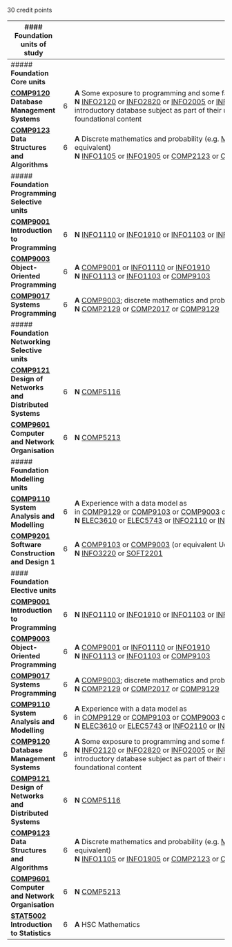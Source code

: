 30 credit points

| #### **Foundation units of study**                                                                       |     |                                                                                                                                                                                                                                                                                                                                                                                                                                                                                                                                                                                                                                                                                                                                                                                                                                                               |
| -------------------------------------------------------------------------------------------------------- | --- | ------------------------------------------------------------------------------------------------------------------------------------------------------------------------------------------------------------------------------------------------------------------------------------------------------------------------------------------------------------------------------------------------------------------------------------------------------------------------------------------------------------------------------------------------------------------------------------------------------------------------------------------------------------------------------------------------------------------------------------------------------------------------------------------------------------------------------------------------------------- |
| ##### **Foundation Core units**                                                                          |     |                                                                                                                                                                                                                                                                                                                                                                                                                                                                                                                                                                                                                                                                                                                                                                                                                                                               |
| **[COMP9120](https://www.sydney.edu.au/units/COMP9120)  <br>Database Management Systems**                | 6   | **A** Some exposure to programming and some familiarity with data model concepts  <br>**N** [INFO2120](https://www.sydney.edu.au/units/INFO2120) or [INFO2820](https://www.sydney.edu.au/units/INFO2820) or [INFO2005](https://www.sydney.edu.au/units/INFO2005) or [INFO2905](https://www.sydney.edu.au/units/INFO2905) or [COMP5138](https://www.sydney.edu.au/units/COMP5138) or [ISYS2120](https://www.sydney.edu.au/units/ISYS2120) Students who have previously studied an introductory database subject as part of their undergraduate degree should not enrol in this foundational unit as it covers the same foundational content                                                                                                                                                                                                                    |
| **[COMP9123](https://www.sydney.edu.au/units/COMP9123)  <br>Data Structures and Algorithms**             | 6   | **A** Discrete mathematics and probability (e.g. [MATH1064](https://www.sydney.edu.au/units/MATH1064) or equivalent) and programming experience (e.g. [INFO1110](https://www.sydney.edu.au/units/INFO1110) or [COMP9001](https://www.sydney.edu.au/units/COMP9001) or equivalent)  <br>**N** [INFO1105](https://www.sydney.edu.au/units/INFO1105) or [INFO1905](https://www.sydney.edu.au/units/INFO1905) or [COMP2123](https://www.sydney.edu.au/units/COMP2123) or [COMP2823](https://www.sydney.edu.au/units/COMP2823)                                                                                                                                                                                                                                                                                                                                     |
| ##### **Foundation Programming Selective units**                                                         |     |                                                                                                                                                                                                                                                                                                                                                                                                                                                                                                                                                                                                                                                                                                                                                                                                                                                               |
| **[COMP9001](https://www.sydney.edu.au/units/COMP9001)  <br>Introduction to Programming**                | 6   | **N** [INFO1110](https://www.sydney.edu.au/units/INFO1110) or [INFO1910](https://www.sydney.edu.au/units/INFO1910) or [INFO1103](https://www.sydney.edu.au/units/INFO1103) or [INFO1903](https://www.sydney.edu.au/units/INFO1903) or [INFO1105](https://www.sydney.edu.au/units/INFO1105) or [INFO1905](https://www.sydney.edu.au/units/INFO1905) or [ENGG1810](https://www.sydney.edu.au/units/ENGG1810)                                                                                                                                                                                                                                                                                                                                                                                                                                                    |
| **[COMP9003](https://www.sydney.edu.au/units/COMP9003)  <br>Object-Oriented Programming**                | 6   | **A** [COMP9001](https://www.sydney.edu.au/units/COMP9001) or [INFO1110](https://www.sydney.edu.au/units/INFO1110) or [INFO1910](https://www.sydney.edu.au/units/INFO1910)  <br>**N** [INFO1113](https://www.sydney.edu.au/units/INFO1113) or [INFO1103](https://www.sydney.edu.au/units/INFO1103) or [COMP9103](https://www.sydney.edu.au/units/COMP9103)                                                                                                                                                                                                                                                                                                                                                                                                                                                                                                    |
| **[COMP9017](https://www.sydney.edu.au/units/COMP9017)  <br>Systems Programming**                        | 6   | **A** [COMP9003](https://www.sydney.edu.au/units/COMP9003); discrete mathematics and probability (e.g. [MATH1064](https://www.sydney.edu.au/units/MATH1064) or equivalent); linear algebra (e.g. [MATH1061](https://www.sydney.edu.au/units/MATH1061) or equivalent)  <br>**N** [COMP2129](https://www.sydney.edu.au/units/COMP2129) or [COMP2017](https://www.sydney.edu.au/units/COMP2017) or [COMP9129](https://www.sydney.edu.au/units/COMP9129)                                                                                                                                                                                                                                                                                                                                                                                                          |
| ##### **Foundation Networking Selective units**                                                          |     |                                                                                                                                                                                                                                                                                                                                                                                                                                                                                                                                                                                                                                                                                                                                                                                                                                                               |
| **[COMP9121](https://www.sydney.edu.au/units/COMP9121)  <br>Design of Networks and Distributed Systems** | 6   | **N** [COMP5116](https://www.sydney.edu.au/units/COMP5116)                                                                                                                                                                                                                                                                                                                                                                                                                                                                                                                                                                                                                                                                                                                                                                                                    |
| **[COMP9601](https://www.sydney.edu.au/units/COMP9601)  <br>Computer and Network Organisation**          | 6   | **N** [COMP5213](https://www.sydney.edu.au/units/COMP5213)                                                                                                                                                                                                                                                                                                                                                                                                                                                                                                                                                                                                                                                                                                                                                                                                    |
| ##### **Foundation Modelling units**                                                                     |     |                                                                                                                                                                                                                                                                                                                                                                                                                                                                                                                                                                                                                                                                                                                                                                                                                                                               |
| **[COMP9110](https://www.sydney.edu.au/units/COMP9110)  <br>System Analysis and Modelling**              | 6   | **A** Experience with a data model as in [COMP9129](https://www.sydney.edu.au/units/COMP9129) or [COMP9103](https://www.sydney.edu.au/units/COMP9103) or [COMP9003](https://www.sydney.edu.au/units/COMP9003) or [COMP9220](https://www.sydney.edu.au/units/COMP9220) or [COMP9120](https://www.sydney.edu.au/units/COMP9120) or [COMP5212](https://www.sydney.edu.au/units/COMP5212) or [COMP5214](https://www.sydney.edu.au/units/COMP5214) or [COMP5028](https://www.sydney.edu.au/units/COMP5028) or [COMP5138](https://www.sydney.edu.au/units/COMP5138)  <br>**N** [ELEC3610](https://www.sydney.edu.au/units/ELEC3610) or [ELEC5743](https://www.sydney.edu.au/units/ELEC5743) or [INFO2110](https://www.sydney.edu.au/units/INFO2110) or [INFO5001](https://www.sydney.edu.au/units/INFO5001) or [ISYS2110](https://www.sydney.edu.au/units/ISYS2110) |
| **[COMP9201](https://www.sydney.edu.au/units/COMP9201)  <br>Software Construction and Design 1**         | 6   | **A** [COMP9103](https://www.sydney.edu.au/units/COMP9103) or [COMP9003](https://www.sydney.edu.au/units/COMP9003) (or equivalent UoS at a different institution)  <br>**N** [INFO3220](https://www.sydney.edu.au/units/INFO3220) or [SOFT2201](https://www.sydney.edu.au/units/SOFT2201)                                                                                                                                                                                                                                                                                                                                                                                                                                                                                                                                                                     |
| #### **Foundation Elective units**                                                                       |     |                                                                                                                                                                                                                                                                                                                                                                                                                                                                                                                                                                                                                                                                                                                                                                                                                                                               |
| **[COMP9001](https://www.sydney.edu.au/units/COMP9001)  <br>Introduction to Programming**                | 6   | **N** [INFO1110](https://www.sydney.edu.au/units/INFO1110) or [INFO1910](https://www.sydney.edu.au/units/INFO1910) or [INFO1103](https://www.sydney.edu.au/units/INFO1103) or [INFO1903](https://www.sydney.edu.au/units/INFO1903) or [INFO1105](https://www.sydney.edu.au/units/INFO1105) or [INFO1905](https://www.sydney.edu.au/units/INFO1905) or [ENGG1810](https://www.sydney.edu.au/units/ENGG1810)                                                                                                                                                                                                                                                                                                                                                                                                                                                    |
| **[COMP9003](https://www.sydney.edu.au/units/COMP9003)  <br>Object-Oriented Programming**                | 6   | **A** [COMP9001](https://www.sydney.edu.au/units/COMP9001) or [INFO1110](https://www.sydney.edu.au/units/INFO1110) or [INFO1910](https://www.sydney.edu.au/units/INFO1910)  <br>**N** [INFO1113](https://www.sydney.edu.au/units/INFO1113) or [INFO1103](https://www.sydney.edu.au/units/INFO1103) or [COMP9103](https://www.sydney.edu.au/units/COMP9103)                                                                                                                                                                                                                                                                                                                                                                                                                                                                                                    |
| **[COMP9017](https://www.sydney.edu.au/units/COMP9017)  <br>Systems Programming**                        | 6   | **A** [COMP9003](https://www.sydney.edu.au/units/COMP9003); discrete mathematics and probability (e.g. [MATH1064](https://www.sydney.edu.au/units/MATH1064) or equivalent); linear algebra (e.g. [MATH1061](https://www.sydney.edu.au/units/MATH1061) or equivalent)  <br>**N** [COMP2129](https://www.sydney.edu.au/units/COMP2129) or [COMP2017](https://www.sydney.edu.au/units/COMP2017) or [COMP9129](https://www.sydney.edu.au/units/COMP9129)                                                                                                                                                                                                                                                                                                                                                                                                          |
| **[COMP9110](https://www.sydney.edu.au/units/COMP9110)  <br>System Analysis and Modelling**              | 6   | **A** Experience with a data model as in [COMP9129](https://www.sydney.edu.au/units/COMP9129) or [COMP9103](https://www.sydney.edu.au/units/COMP9103) or [COMP9003](https://www.sydney.edu.au/units/COMP9003) or [COMP9220](https://www.sydney.edu.au/units/COMP9220) or [COMP9120](https://www.sydney.edu.au/units/COMP9120) or [COMP5212](https://www.sydney.edu.au/units/COMP5212) or [COMP5214](https://www.sydney.edu.au/units/COMP5214) or [COMP5028](https://www.sydney.edu.au/units/COMP5028) or [COMP5138](https://www.sydney.edu.au/units/COMP5138)  <br>**N** [ELEC3610](https://www.sydney.edu.au/units/ELEC3610) or [ELEC5743](https://www.sydney.edu.au/units/ELEC5743) or [INFO2110](https://www.sydney.edu.au/units/INFO2110) or [INFO5001](https://www.sydney.edu.au/units/INFO5001) or [ISYS2110](https://www.sydney.edu.au/units/ISYS2110) |
| **[COMP9120](https://www.sydney.edu.au/units/COMP9120)  <br>Database Management Systems**                | 6   | **A** Some exposure to programming and some familiarity with data model concepts  <br>**N** [INFO2120](https://www.sydney.edu.au/units/INFO2120) or [INFO2820](https://www.sydney.edu.au/units/INFO2820) or [INFO2005](https://www.sydney.edu.au/units/INFO2005) or [INFO2905](https://www.sydney.edu.au/units/INFO2905) or [COMP5138](https://www.sydney.edu.au/units/COMP5138) or [ISYS2120](https://www.sydney.edu.au/units/ISYS2120) Students who have previously studied an introductory database subject as part of their undergraduate degree should not enrol in this foundational unit as it covers the same foundational content                                                                                                                                                                                                                    |
| **[COMP9121](https://www.sydney.edu.au/units/COMP9121)  <br>Design of Networks and Distributed Systems** | 6   | **N** [COMP5116](https://www.sydney.edu.au/units/COMP5116)                                                                                                                                                                                                                                                                                                                                                                                                                                                                                                                                                                                                                                                                                                                                                                                                    |
| **[COMP9123](https://www.sydney.edu.au/units/COMP9123)  <br>Data Structures and Algorithms**             | 6   | **A** Discrete mathematics and probability (e.g. [MATH1064](https://www.sydney.edu.au/units/MATH1064) or equivalent) and programming experience (e.g. [INFO1110](https://www.sydney.edu.au/units/INFO1110) or [COMP9001](https://www.sydney.edu.au/units/COMP9001) or equivalent)  <br>**N** [INFO1105](https://www.sydney.edu.au/units/INFO1105) or [INFO1905](https://www.sydney.edu.au/units/INFO1905) or [COMP2123](https://www.sydney.edu.au/units/COMP2123) or [COMP2823](https://www.sydney.edu.au/units/COMP2823)                                                                                                                                                                                                                                                                                                                                     |
| **[COMP9601](https://www.sydney.edu.au/units/COMP9601)  <br>Computer and Network Organisation**          | 6   | **N** [COMP5213](https://www.sydney.edu.au/units/COMP5213)                                                                                                                                                                                                                                                                                                                                                                                                                                                                                                                                                                                                                                                                                                                                                                                                    |
| **[STAT5002](https://www.sydney.edu.au/units/STAT5002)  <br>Introduction to Statistics**                 | 6   | **A** HSC Mathematics                                                                                                                                                                                                                                                                                                                                                                                                                                                                                                                                                                                                                                                                                                                                                                                                                                         |